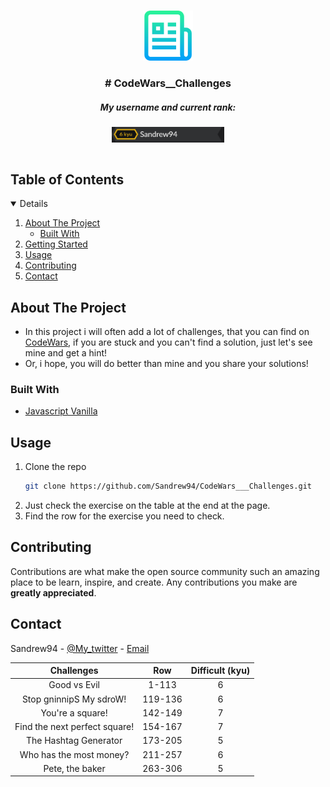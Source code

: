 <br />
<p align="center">
  <a href="https://www.codewars.com/users/Sandrew94">
    <img src="images/logo.png" alt="Logo" width="80" height="80">
  </a>

  <h3 align="center"># CodeWars__Challenges</h3>
        <h5 align="center"> My username and current rank: </h5>
        <p align="center"> 
          <a href="https://www.codewars.com/users/Sandrew94">
            <img src="images/rank.png" alt="Username-Rank" width="180" height="auto">
          </a>
        </p>

<!-- TABLE OF CONTENTS -->
<summary>
<h2 style="display: inline-block">Table of Contents</h2></summary>
<details open="open">  
  <ol>
    <li>
      <a href="#about-the-project">About The Project</a>
      <ul>
        <li><a href="#built-with">Built With</a></li>
      </ul>
    </li>
    <li>
      <a href="#getting-started">Getting Started</a>
      <ul>
        </ul>
    </li>
    <li><a href="#usage">Usage</a></li>
    <li><a href="#contributing">Contributing</a></li>
    <li><a href="#contact">Contact</a></li>
  </ol>
</details>

<!-- ABOUT THE PROJECT -->

## About The Project

- In this project i will often add a lot of challenges, that you can find on [CodeWars](https://www.codewars.com/dashboard), if you are stuck and you can't find a solution, just let's see mine and get a hint!
- Or, i hope, you will do better than mine and you share your solutions!

### Built With

- [Javascript Vanilla](https://developer.mozilla.org/it/docs/Web/JavaScript)

## Usage

1. Clone the repo
   ```sh
   git clone https://github.com/Sandrew94/CodeWars___Challenges.git
   ```
2. Just check the exercise on the table at the end at the page.
3. Find the row for the exercise you need to check.

<!-- CONTRIBUTING -->

## Contributing

Contributions are what make the open source community such an amazing place to be learn, inspire, and create. Any contributions you make are **greatly appreciated**.

<!-- CONTACT -->

## Contact

Sandrew94 - [@My_twitter](https://twitter.com/AndreaSanti15) - [Email](santiandrea959@gmail.com)

<!-- TABLE -->

|          Challenges           |   Row   | Difficult (kyu) |
| :---------------------------: | :-----: | :-------------: |
|         Good vs Evil          |  1-113  |        6        |
|    Stop gninnipS My sdroW!    | 119-136 |        6        |
|       You're a square!        | 142-149 |        7        |
| Find the next perfect square! | 154-167 |        7        |
|     The Hashtag Generator     | 173-205 |        5        |
|    Who has the most money?    | 211-257 |        6        |
|        Pete, the baker        | 263-306 |        5        |

